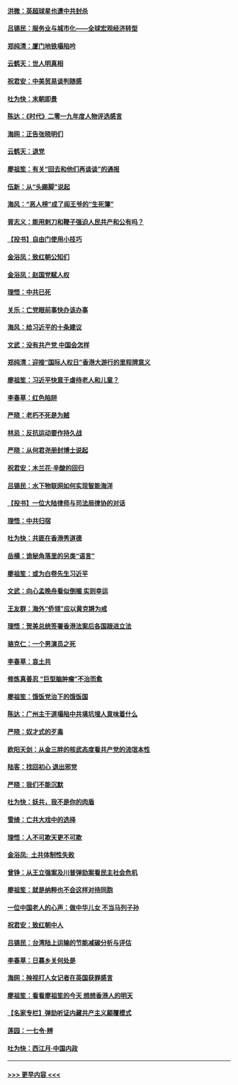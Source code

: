 #### [洪微：英超球星也遭中共封杀](../pages/nsc993/n11727243.md?t=12172144) 
#### [吕锡民：服务业与城市化——全球宏观经济转型](../pages/nsc993/n11725845.md?t=12172144) 
#### [郑纯清：厦门地铁塌陷吟](../pages/nsc993/n11725813.md?t=12172144) 
#### [云鹤天：世人明真相](../pages/nsc993/n11725621.md?t=12172144) 
#### [祝君安：中美贸易谈判随感](../pages/nsc993/n11725609.md?t=12172144) 
#### [吐为快：末朝即景](../pages/nsc993/n11723365.md?t=12172144) 
#### [陈达：《时代》二零一九年度人物评选感言](../pages/nsc993/n11723337.md?t=12172144) 
#### [海网：正告张晓明们](../pages/nsc993/n11723228.md?t=12172144) 
#### [云鹤天：退党](../pages/nsc993/n11723056.md?t=12172144) 
#### [廖祖笙：有关“回去和他们再谈谈”的通报](../pages/nsc993/n11722442.md?t=12172144) 
#### [伍新：从“头踢脚”说起](../pages/nsc993/n11722429.md?t=12172144) 
#### [海风：“恶人榜”成了阎王爷的“生死簿”](../pages/nsc993/n11722272.md?t=12172144) 
#### [胥志义：能用剌刀和鞭子强迫人民共产和公有吗？](../pages/nsc993/n11720569.md?t=12172144) 
#### [【投书】自由门使用小技巧](../pages/nsc993/n11720180.md?t=12172144) 
#### [金浴凤：致红朝公知们](../pages/nsc993/n11720563.md?t=12172144) 
#### [金浴凤：赵国党赋人权](../pages/nsc993/n11720533.md?t=12172144) 
#### [理悟：中共已死](../pages/nsc993/n11720233.md?t=12172144) 
#### [关乐：亡党眼前事快办该办事](../pages/nsc993/n11719160.md?t=12172144) 
#### [海风：给习近平的十条建议](../pages/nsc993/n11717616.md?t=12172144) 
#### [文武：没有共产党 中国会怎样](../pages/nsc993/n11717584.md?t=12172144) 
#### [郑纯清：迎接“国际人权日”香港大游行的里程牌意义](../pages/nsc993/n11717417.md?t=12172144) 
#### [廖祖笙：习近平快意于虐待老人和儿童？](../pages/nsc993/n11715313.md?t=12172144) 
#### [李春草：红色陷阱](../pages/nsc993/n11715029.md?t=12172144) 
#### [严晓：老朽不死是为贼](../pages/nsc993/n11712910.md?t=12172144) 
#### [林忌：反抗运动要作持久战](../pages/nsc993/n11712623.md?t=12172144) 
#### [严晓：从何君尧册封博士说起](../pages/nsc993/n11712465.md?t=12172144) 
#### [祝君安：木兰花·辛酸的回归](../pages/nsc993/n11712381.md?t=12172144) 
#### [吕锡民：水下物联网如何实现智能海洋](../pages/nsc993/n11711158.md?t=12172144) 
#### [【投书】一位大陆律师与司法局律协的对话](../pages/nsc993/n11709675.md?t=12172144) 
#### [理悟：中共归宿](../pages/nsc993/n11710059.md?t=12172144) 
#### [吐为快：共匪在香港秀道德](../pages/nsc993/n11709979.md?t=12172144) 
#### [岳横：诡秘角落里的另类“语言”](../pages/nsc993/n11709792.md?t=12172144) 
#### [廖祖笙：或为白卷先生习近平](../pages/nsc993/n11708330.md?t=12172144) 
#### [文武：向心孟晚舟看似倒楣 实则幸运](../pages/nsc993/n11708236.md?t=12172144) 
#### [王友群：海外“侨领”应以黄克锵为戒](../pages/nsc993/n11706176.md?t=12172144) 
#### [理悟：贺美总统签署香港法案后各国跟进立法](../pages/nsc993/n11706853.md?t=12172144) 
#### [骆克仁：一个男演员之死](../pages/nsc993/n11706677.md?t=12172144) 
#### [李春草：哀土共](../pages/nsc993/n11706255.md?t=12172144) 
#### [修炼真善忍 “巨型脑肿瘤”不治而愈](../pages/nsc993/n11705340.md?t=12172144) 
#### [廖祖笙：饿饭党治下的饿饭国](../pages/nsc993/n11705085.md?t=12172144) 
#### [陈达：广州主干道塌陷中共填坑埋人意味着什么](../pages/nsc993/n11705046.md?t=12172144) 
#### [严晓：奴才式的歹毒](../pages/nsc993/n11704826.md?t=12172144) 
#### [欧阳天剑：从金三胖的核武态度看共产党的流氓本性](../pages/nsc993/n11702238.md?t=12172144) 
#### [陆客：找回初心 退出邪党](../pages/nsc993/n11702213.md?t=12172144) 
#### [严晓：我们不能沉默](../pages/nsc993/n11702110.md?t=12172144) 
#### [吐为快：妖共，我不是你的肉盾](../pages/nsc993/n11701366.md?t=12172144) 
#### [雪绮：亡共大戏中的选择](../pages/nsc993/n11699922.md?t=12172144) 
#### [理悟：人不可欺天更不可欺](../pages/nsc993/n11699657.md?t=12172144) 
#### [金浴凤:  土共体制性失败](../pages/nsc993/n11699361.md?t=12172144) 
#### [曾铮：从王立强案及川普弹劾案看民主社会危机](../pages/nsc993/n11699318.md?t=12172144) 
#### [廖祖笙：就是纳粹也不会这样对待同胞](../pages/nsc993/n11697658.md?t=12172144) 
#### [一位中国老人的心声：做中华儿女 不当马列子孙](../pages/nsc993/n11697525.md?t=12172144) 
#### [祝君安：致红朝中人](../pages/nsc993/n11697518.md?t=12172144) 
#### [吕锡民：台湾陆上运输的节能减碳分析与评估](../pages/nsc993/n11694983.md?t=12172144) 
#### [李春草：日暮乡关何处是](../pages/nsc993/n11694805.md?t=12172144) 
#### [海网：殃视打人女记者在英国获罪感言](../pages/nsc993/n11693832.md?t=12172144) 
#### [廖祖笙：看看廖祖笙的今天 想想香港人的明天](../pages/nsc993/n11693707.md?t=12172144) 
#### [【名家专栏】弹劾听证内藏共产主义颠覆模式](../pages/nsc993/n11693563.md?t=12172144) 
#### [莲园：一七令‧辨](../pages/nsc993/n11692558.md?t=12172144) 
#### [吐为快：西江月·中国内政](../pages/nsc993/n11692071.md?t=12172144) 

----
#### [ >>> 更早内容 <<< ](../indexes/nsc993-earlier.md)
